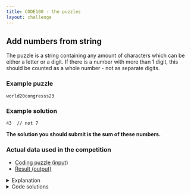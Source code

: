 ```yaml
---
title: CODE100 - the puzzles
layout: challenge
---
```


## Add numbers from string
The puzzle is a string containing any amount of characters which can be either a letter or a digit. If there is a number with more than 1 digit, this should be counted as a whole number - not as separate digits.

### Example puzzle

```
world20congresss23
```

### Example solution

```
43  // not 7
```

**The solution you should submit is the sum of these numbers.**

### Actual data used in the competition

- [Coding puzzle (input)](puzzle.json)
- [Result (output)](result.json)

<details>

<summary>Explanation</summary>

The trick here is go through the string character by character and see what is a number or not. 
When you encounter a number, add them up until you get to the next non-number character. 
Once you're at the end, sum up all the numbers.

</details>

<details>

<summary>Code solutions</summary>

We had quite a few submissions here, and the shortest one uses Regular Expressions for this.

For example, [this JavaScript solution](solutions/javascript/solution-2.js) is more or less a one-liner:

```javascript
let solution = 0;
puzzle.split(/\D/).forEach(
    v => { solution += +v} 
);
```

* You define solution as 0
* you split the puzzle string at any numeric string
* you loop over the results and add the integer value to solution (`+v` is shorter for `parseInt(v,10)`)

Other submissions:

* [The same approach in PHP](solutions/php/solution-1.php)
* [A JavaScript solution by Phil Nash using match()](solutions/javascript/philnash.js)
* [A looping JavaScript solution not using RegEx](solutions/javascript/solution-3.js)
* [A JavaScript solution using reduce()](solutions/javascript/solution-1.js)

</details>